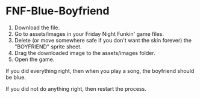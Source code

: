 # FNF-Blue-Boyfriend
1. Download the file.
2. Go to assets/images in your Friday Night Funkin' game files.
3. Delete (or move somewhere safe if you don't want the skin forever) the "BOYFRIEND" sprite sheet.
4. Drag the downloaded image to the assets/images folder.
5. Open the game.

If you did everything right, then when you play a song, the boyfriend should be blue.

If you did not do anything right, then restart the process.

